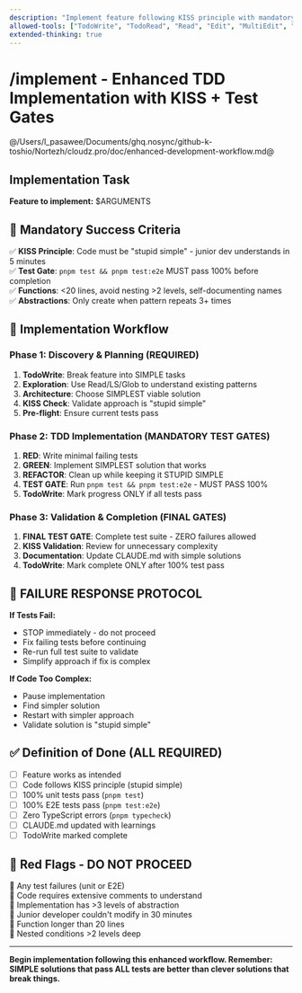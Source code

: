 ```yaml
---
description: "Implement feature following KISS principle with mandatory test gates"
allowed-tools: ["TodoWrite", "TodoRead", "Read", "Edit", "MultiEdit", "Write", "Bash", "Glob", "Grep"]
extended-thinking: true
---
```


# /implement - Enhanced TDD Implementation with KISS + Test Gates

@/Users/l_pasawee/Documents/ghq.nosync/github-k-toshio/Nortezh/cloudz.pro/doc/enhanced-development-workflow.md@

## Implementation Task

**Feature to implement:** $ARGUMENTS

## 🎯 Mandatory Success Criteria

✅ **KISS Principle**: Code must be "stupid simple" - junior dev understands in 5 minutes  
✅ **Test Gate**: `pnpm test && pnpm test:e2e` MUST pass 100% before completion  
✅ **Functions**: <20 lines, avoid nesting >2 levels, self-documenting names  
✅ **Abstractions**: Only create when pattern repeats 3+ times  

## 🚀 Implementation Workflow

### Phase 1: Discovery & Planning (REQUIRED)
1. **TodoWrite**: Break feature into SIMPLE tasks
2. **Exploration**: Use Read/LS/Glob to understand existing patterns  
3. **Architecture**: Choose SIMPLEST viable solution
4. **KISS Check**: Validate approach is "stupid simple"
5. **Pre-flight**: Ensure current tests pass

### Phase 2: TDD Implementation (MANDATORY TEST GATES)
1. **RED**: Write minimal failing tests
2. **GREEN**: Implement SIMPLEST solution that works
3. **REFACTOR**: Clean up while keeping it STUPID SIMPLE
4. **TEST GATE**: Run `pnpm test && pnpm test:e2e` - MUST PASS 100%
5. **TodoWrite**: Mark progress ONLY if all tests pass

### Phase 3: Validation & Completion (FINAL GATES)
1. **FINAL TEST GATE**: Complete test suite - ZERO failures allowed
2. **KISS Validation**: Review for unnecessary complexity
3. **Documentation**: Update CLAUDE.md with simple solutions
4. **TodoWrite**: Mark complete ONLY after 100% test pass

## 🚨 FAILURE RESPONSE PROTOCOL

**If Tests Fail:**
- STOP immediately - do not proceed
- Fix failing tests before continuing
- Re-run full test suite to validate
- Simplify approach if fix is complex

**If Code Too Complex:**
- Pause implementation
- Find simpler solution
- Restart with simpler approach
- Validate solution is "stupid simple"

## ✅ Definition of Done (ALL REQUIRED)

- [ ] Feature works as intended
- [ ] Code follows KISS principle (stupid simple)
- [ ] 100% unit tests pass (`pnpm test`)
- [ ] 100% E2E tests pass (`pnpm test:e2e`)
- [ ] Zero TypeScript errors (`pnpm typecheck`)
- [ ] CLAUDE.md updated with learnings
- [ ] TodoWrite marked complete

## 🚨 Red Flags - DO NOT PROCEED

🚨 Any test failures (unit or E2E)  
🚨 Code requires extensive comments to understand  
🚨 Implementation has >3 levels of abstraction  
🚨 Junior developer couldn't modify in 30 minutes  
🚨 Function longer than 20 lines  
🚨 Nested conditions >2 levels deep  

---

**Begin implementation following this enhanced workflow. Remember: SIMPLE solutions that pass ALL tests are better than clever solutions that break things.**